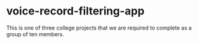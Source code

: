 # voice-record-filtering-app
This is one of three college projects that we are required to complete as a group of ten members.
